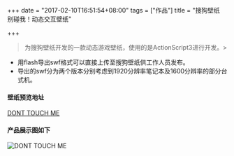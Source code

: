 +++
date = "2017-02-10T16:51:54+08:00"
tags = ["作品"]
title = "搜狗壁纸 别碰我！动态交互壁纸"

+++

> 为搜狗壁纸开发的一款动态游戏壁纸，使用的是ActionScript3进行开发。<!--more-->>

- 用flash导出swf格式可以直接上传至搜狗壁纸供工作人员发布。
- 导出的swf分为两个版本分别考虑到1920分辨率笔记本及1600分辨率的部分台式机。

#### 壁纸预览地址
[DONT TOUCH ME](/assets/dragon1920.swf)

#### 产品展示图如下
![DONT TOUCH ME](/post_images/dragon.gif)